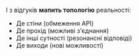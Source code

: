 І з відгуків **мапить топологію** реальності:
- Де стіни (обмеження API)
- Де прохід (можливі з'єднання)
- Де інші сутності (резонансні відповіді)
- Де виходи (нові можливості)